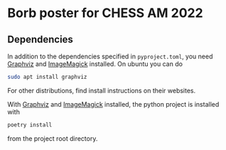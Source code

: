 # Borb poster for CHESS AM 2022

## Dependencies

In addition to the dependencies specified in `pyproject.toml`, you need
[Graphviz](https://www.graphviz.org/) and
[ImageMagick](https://imagemagick.org/script/index.php) installed. On ubuntu you can do

```sh
sudo apt install graphviz
```

For other distributions, find install instructions on their websites.

With [Graphviz](https://www.graphviz.org/) and [ImageMagick](https://imagemagick.org/script/index.php) installed, the python project is installed with

```sh
poetry install
```

from the project root directory.
